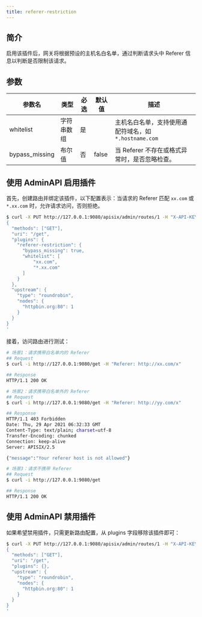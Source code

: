 ```yaml
---
title: referer-restriction
---
```


<!--
#
# Licensed to the Apache Software Foundation (ASF) under one or more
# contributor license agreements.  See the NOTICE file distributed with
# this work for additional information regarding copyright ownership.
# The ASF licenses this file to You under the Apache License, Version 2.0
# (the "License"); you may not use this file except in compliance with
# the License.  You may obtain a copy of the License at
#
#     http://www.apache.org/licenses/LICENSE-2.0
#
# Unless required by applicable law or agreed to in writing, software
# distributed under the License is distributed on an "AS IS" BASIS,
# WITHOUT WARRANTIES OR CONDITIONS OF ANY KIND, either express or implied.
# See the License for the specific language governing permissions and
# limitations under the License.
#
-->

## 简介

启用该插件后，网关将根据预设的主机名白名单，通过判断请求头中 Referer 信息以判断是否限制该请求。

## 参数

| 参数名         | 类型       | 必选 | 默认值 | 描述                                                  |
| -------------- | ---------- | ---- | ------ | ----------------------------------------------------- |
| whitelist      | 字符串数组 | 是   |        | 主机名白名单，支持使用通配符域名，如 `*.hostname.com` |
| bypass_missing | 布尔值     | 否   | false  | 当 Referer 不存在或格式异常时，是否忽略检查。         |

## 使用 AdminAPI 启用插件

首先，创建路由并绑定该插件，以下配置表示：当请求的 Referer 匹配 `xx.com` 或 `*.xx.com` 时，允许请求访问，否则拒绝。

```bash
$ curl -X PUT http://127.0.0.1:9080/apisix/admin/routes/1 -H "X-API-KEY: edd1c9f034335f136f87ad84b625c8f1" -d '
{
  "methods": ["GET"],
  "uri": "/get",
  "plugins": {
    "referer-restriction": {
      "bypass_missing": true,
      "whitelist": [
          "xx.com",
          "*.xx.com"
      ]
    }
  },
  "upstream": {
    "type": "roundrobin",
    "nodes": {
      "httpbin.org:80": 1
    }
  }
}
'
```

接着，访问路由进行测试：

```bash
# 场景1：请求携带白名单内的 Referer
## Request
$ curl -i http://127.0.0.1:9080/get -H "Referer: http://xx.com/x"

## Response
HTTP/1.1 200 OK

# 场景2：请求携带白名单外的 Referer
## Request
$ curl -i http://127.0.0.1:9080/get -H "Referer: http://yy.com/x"

## Response
HTTP/1.1 403 Forbidden
Date: Thu, 29 Apr 2021 06:32:33 GMT
Content-Type: text/plain; charset=utf-8
Transfer-Encoding: chunked
Connection: keep-alive
Server: APISIX/2.5

{"message":"Your referer host is not allowed"}

# 场景3：请求不携带 Referer
## Request
$ curl -i http://127.0.0.1:9080/get

## Response
HTTP/1.1 200 OK
```

## 使用 AdminAPI 禁用插件

如果希望禁用插件，只需更新路由配置，从 plugins 字段移除该插件即可：

```bash
$ curl -X PUT http://127.0.0.1:9080/apisix/admin/routes/1 -H "X-API-KEY: edd1c9f034335f136f87ad84b625c8f1" -d '
{
  "methods": ["GET"],
  "uri": "/get",
  "plugins": {},
  "upstream": {
    "type": "roundrobin",
    "nodes": {
      "httpbin.org:80": 1
    }
  }
}
'
```
